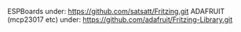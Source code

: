 ESPBoards under: https://github.com/satsatt/Fritzing.git
ADAFRUIT (mcp23017 etc) under: https://github.com/adafruit/Fritzing-Library.git
